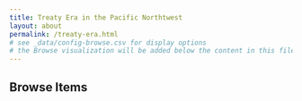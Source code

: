```yaml
---
title: Treaty Era in the Pacific Northtwest
layout: about
permalink: /treaty-era.html
# see _data/config-browse.csv for display options
# the Browse visualization will be added below the content in this file
---
```


## Browse Items
